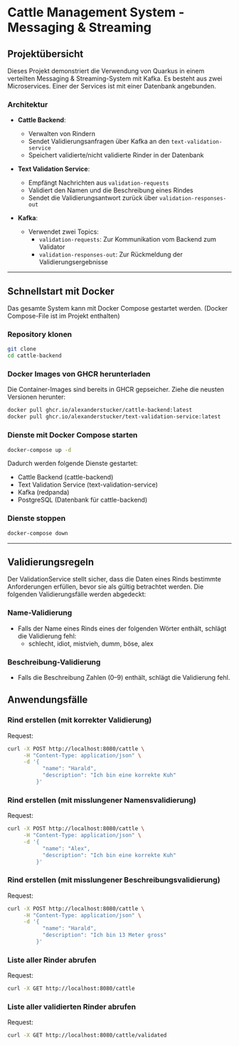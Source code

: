 # Cattle Management System - Messaging & Streaming

## Projektübersicht

Dieses Projekt demonstriert die Verwendung von Quarkus in einem verteilten Messaging & Streaming-System mit Kafka. Es besteht aus zwei Microservices. Einer der Services ist mit einer Datenbank angebunden.

###  Architektur

- **Cattle Backend**: 
  - Verwalten von Rindern
  - Sendet Validierungsanfragen über Kafka an den `text-validation-service`
  - Speichert validierte/nicht validierte Rinder in der Datenbank
  
- **Text Validation Service**: 
  - Empfängt Nachrichten aus `validation-requests`
  - Validiert den Namen und die Beschreibung eines Rindes
  - Sendet die Validierungsantwort zurück über `validation-responses-out`

- **Kafka**:
  - Verwendet zwei Topics:
    - `validation-requests`: Zur Kommunikation vom Backend zum Validator
    - `validation-responses-out`: Zur Rückmeldung der Validierungsergebnisse

---

## Schnellstart mit Docker

Das gesamte System kann mit Docker Compose gestartet werden. (Docker Compose-File ist im Projekt enthalten)

### Repository klonen

```sh
git clone 
cd cattle-backend
```

### Docker Images von GHCR herunterladen

Die Container-Images sind bereits in GHCR gepseicher. Ziehe die neusten Versionen herunter: 
```sh
docker pull ghcr.io/alexanderstucker/cattle-backend:latest
docker pull ghcr.io/alexanderstucker/text-validation-service:latest
```


### Dienste mit Docker Compose starten

```sh
docker-compose up -d
```

Dadurch werden folgende Dienste gestartet:
- Cattle Backend (cattle-backend)
- Text Validation Service (text-validation-service)
- Kafka (redpanda)
- PostgreSQL (Datenbank für cattle-backend)

### Dienste stoppen
```sh
docker-compose down
```

---

## Validierungsregeln

Der ValidationService stellt sicher, dass die Daten eines Rinds bestimmte Anforderungen erfüllen, bevor sie als gültig betrachtet werden. Die folgenden Validierungsfälle werden abgedeckt:

### Name-Validierung
- Falls der Name eines Rinds eines der folgenden Wörter enthält, schlägt die Validierung fehl:
    - schlecht, idiot, mistvieh, dumm, böse, alex

### Beschreibung-Validierung
- Falls die Beschreibung Zahlen (0–9) enthält, schlägt die Validierung fehl.


## Anwendungsfälle

### Rind erstellen (mit korrekter Validierung)

Request: 
```sh
curl -X POST http://localhost:8080/cattle \
     -H "Content-Type: application/json" \
     -d '{
           "name": "Harald",
           "description": "Ich bin eine korrekte Kuh"
         }'
```

### Rind erstellen (mit misslungener Namensvalidierung) 

Request: 
```sh
curl -X POST http://localhost:8080/cattle \
     -H "Content-Type: application/json" \
     -d '{
           "name": "Alex",
           "description": "Ich bin eine korrekte Kuh"
         }'
```

### Rind erstellen (mit misslungener Beschreibungsvalidierung) 

Request: 
```sh
curl -X POST http://localhost:8080/cattle \
     -H "Content-Type: application/json" \
     -d '{
           "name": "Harald",
           "description": "Ich bin 13 Meter gross"
         }'
```

### Liste aller Rinder abrufen

Request: 
```sh
curl -X GET http://localhost:8080/cattle
```

### Liste aller validierten Rinder abrufen

Request: 
```sh
curl -X GET http://localhost:8080/cattle/validated
```
